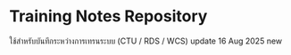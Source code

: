 # Training Notes Repository

ใช้สำหรับบันทึกระหว่างการเทรนระบบ (CTU / RDS / WCS) update 16 Aug 2025 new

